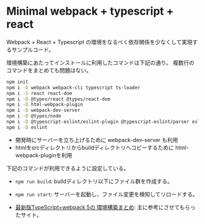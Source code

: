 # Minimal webpack + typescript + react

Webpack + React + Typescript の環境をなるべく依存関係を少なくして実現するサンプルコード。

環境構築にあたってインストールに利用したコマンドは下記の通り。
複数行のコマンドをまとめても問題はない。

```sh
npm init
npm i -D webpack webpack-cli typescript ts-loader
npm i -S react react-dom
npm i -D @types/react @types/react-dom
npm i -D html-webpack-plugin
npm i -D webpack-dev-server
npm i -D @types/node
npm i -D @typescript-eslint/eslint-plugin @typescript-eslint/parser eslint-config-prettier eslint-plugin-import prettier
npm i -D eslint
```

- 開発時にサーバーを立ち上げるために webpack-dev-server も利用
- htmlをsrcディレクトリからbuildディレクトリへコピーするために html-webpack-pluginを利用

下記のコマンドが利用できるように設定している。

- `npm run build`: buildディレクトリ以下にファイル群を作成する。
- `npm run start`: サーバーを起動し、ファイル変更を検知してリロードする。

- [最新版TypeScript+webpack 5の 環境構築まとめ][link00]: 主に参考にさせてもらったサイト。

[link00]: https://ics.media/entry/16329/#webpack-ts-react
